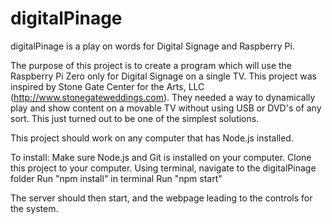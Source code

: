# digitalPinage

digitalPinage is a play on words for Digital Signage and Raspberry Pi.

The purpose of this project is to create a program which will use the Raspberry Pi Zero only for Digital Signage on a single TV.  This project was inspired by Stone Gate Center for the Arts, LLC (http://www.stonegateweddings.com).  They needed a way to dynamically play and show content on a movable TV without using USB or DVD's of any sort.  This just turned out to be one of the simplest solutions.

This project should work on any computer that has Node.js installed.

To install:
Make sure Node.js and Git is installed on your computer.
Clone this project to your computer.
Using terminal, navigate to the digitalPinage folder
Run "npm install" in terminal
Run "npm start"

The server should then start, and the webpage leading to the controls for the system.
